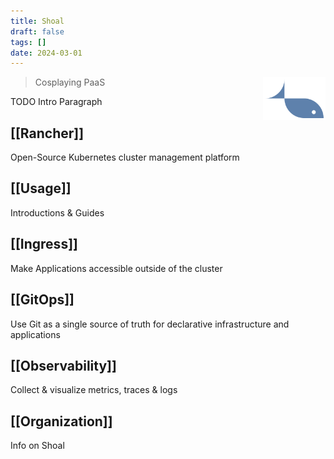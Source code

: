 ```yaml
---
title: Shoal
draft: false
tags: []
date: 2024-03-01
---
```


<img alt="shoal fish" align='right' src="style/logo_static/fish.svg" width="100" style="margin: 0 0 0 24px;">

> Cosplaying PaaS

TODO Intro Paragraph

## [[Rancher]]
Open-Source Kubernetes cluster management platform

## [[Usage]]
Introductions & Guides

## [[Ingress]]
Make Applications accessible outside of the cluster

## [[GitOps]]
Use Git as a single source of truth for declarative infrastructure and applications

## [[Observability]]
Collect & visualize metrics, traces & logs

## [[Organization]]
Info on Shoal